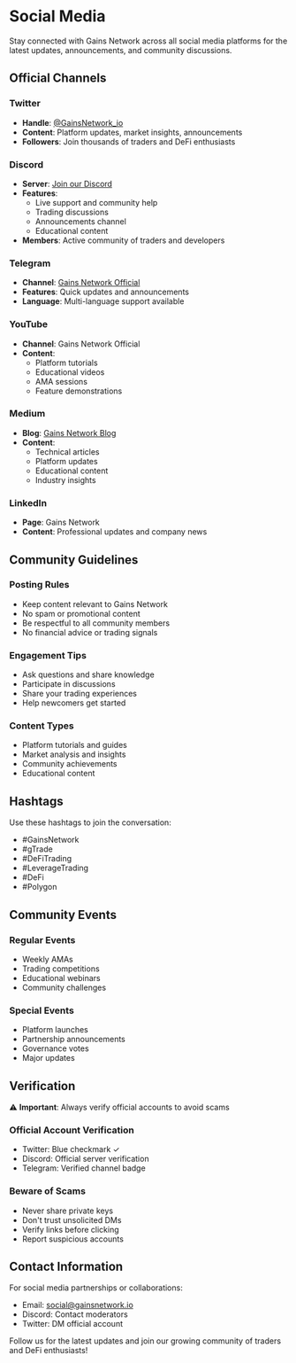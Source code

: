 # Social Media

Stay connected with Gains Network across all social media platforms for the latest updates, announcements, and community discussions.

## Official Channels

### Twitter
- **Handle**: [@GainsNetwork_io](https://twitter.com/GainsNetwork_io)
- **Content**: Platform updates, market insights, announcements
- **Followers**: Join thousands of traders and DeFi enthusiasts

### Discord
- **Server**: [Join our Discord](https://discord.gg/GainsNetwork)
- **Features**: 
  - Live support and community help
  - Trading discussions
  - Announcements channel
  - Educational content
- **Members**: Active community of traders and developers

### Telegram
- **Channel**: [Gains Network Official](https://t.me/GainsNetwork)
- **Features**: Quick updates and announcements
- **Language**: Multi-language support available

### YouTube
- **Channel**: Gains Network Official
- **Content**: 
  - Platform tutorials
  - Educational videos
  - AMA sessions
  - Feature demonstrations

### Medium
- **Blog**: [Gains Network Blog](https://medium.com/@gainsnetwork)
- **Content**: 
  - Technical articles
  - Platform updates
  - Educational content
  - Industry insights

### LinkedIn
- **Page**: Gains Network
- **Content**: Professional updates and company news

## Community Guidelines

### Posting Rules
- Keep content relevant to Gains Network
- No spam or promotional content
- Be respectful to all community members
- No financial advice or trading signals

### Engagement Tips
- Ask questions and share knowledge
- Participate in discussions
- Share your trading experiences
- Help newcomers get started

### Content Types
- Platform tutorials and guides
- Market analysis and insights
- Community achievements
- Educational content

## Hashtags

Use these hashtags to join the conversation:
- #GainsNetwork
- #gTrade
- #DeFiTrading
- #LeverageTrading
- #DeFi
- #Polygon

## Community Events

### Regular Events
- Weekly AMAs
- Trading competitions
- Educational webinars
- Community challenges

### Special Events
- Platform launches
- Partnership announcements
- Governance votes
- Major updates

## Verification

⚠️ **Important**: Always verify official accounts to avoid scams

### Official Account Verification
- Twitter: Blue checkmark ✓
- Discord: Official server verification
- Telegram: Verified channel badge

### Beware of Scams
- Never share private keys
- Don't trust unsolicited DMs
- Verify links before clicking
- Report suspicious accounts

## Contact Information

For social media partnerships or collaborations:
- Email: social@gainsnetwork.io
- Discord: Contact moderators
- Twitter: DM official account

Follow us for the latest updates and join our growing community of traders and DeFi enthusiasts!

